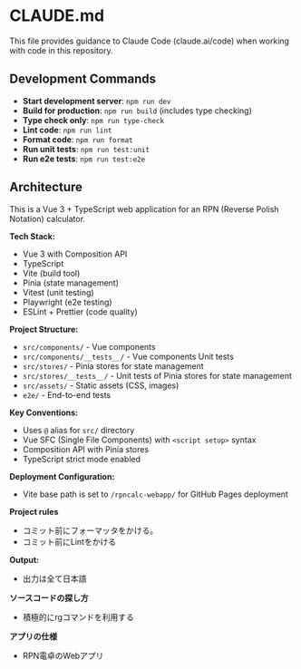 # CLAUDE.md

This file provides guidance to Claude Code (claude.ai/code) when working with code in this repository.

## Development Commands

- **Start development server**: `npm run dev`
- **Build for production**: `npm run build` (includes type checking)
- **Type check only**: `npm run type-check`
- **Lint code**: `npm run lint`
- **Format code**: `npm run format`
- **Run unit tests**: `npm run test:unit`
- **Run e2e tests**: `npm run test:e2e`

## Architecture

This is a Vue 3 + TypeScript web application for an RPN (Reverse Polish Notation) calculator.

**Tech Stack:**

- Vue 3 with Composition API
- TypeScript
- Vite (build tool)
- Pinia (state management)
- Vitest (unit testing)
- Playwright (e2e testing)
- ESLint + Prettier (code quality)

**Project Structure:**

- `src/components/` - Vue components
- `src/components/__tests__/` - Vue components Unit tests
- `src/stores/` - Pinia stores for state management
- `src/stores/__tests__/` - Unit tests of Pinia stores for state management
- `src/assets/` - Static assets (CSS, images)
- `e2e/` - End-to-end tests

**Key Conventions:**

- Uses `@` alias for `src/` directory
- Vue SFC (Single File Components) with `<script setup>` syntax
- Composition API with Pinia stores
- TypeScript strict mode enabled

**Deployment Configuration:**

- Vite base path is set to `/rpncalc-webapp/` for GitHub Pages deployment

**Project rules**

- コミット前にフォーマッタをかける。
- コミット前にLintをかける

**Output:**

- 出力は全て日本語

**ソースコードの探し方**

- 積極的にrgコマンドを利用する

**アプリの仕様**

- RPN電卓のWebアプリ
